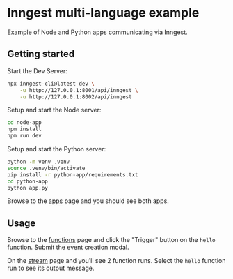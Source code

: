 # Inngest multi-language example

Example of Node and Python apps communicating via Inngest.

## Getting started

Start the Dev Server:

```sh
npx inngest-cli@latest dev \
    -u http://127.0.0.1:8001/api/inngest \
    -u http://127.0.0.1:8002/api/inngest
```

Setup and start the Node server:

```sh
cd node-app
npm install
npm run dev
```

Setup and start the Python server:

```sh
python -m venv .venv
source .venv/bin/activate
pip install -r python-app/requirements.txt
cd python-app
python app.py
```

Browse to the [apps](http://127.0.0.1:8288/apps) page and you should see both apps.

## Usage

Browse to the [functions](http://127.0.0.1:8288/functions) page and click the "Trigger" button on the `hello` function. Submit the event creation modal.

On the [stream](http://127.0.0.1:8288/stream) page and you'll see 2 function runs. Select the `hello` function run to see its output message.
